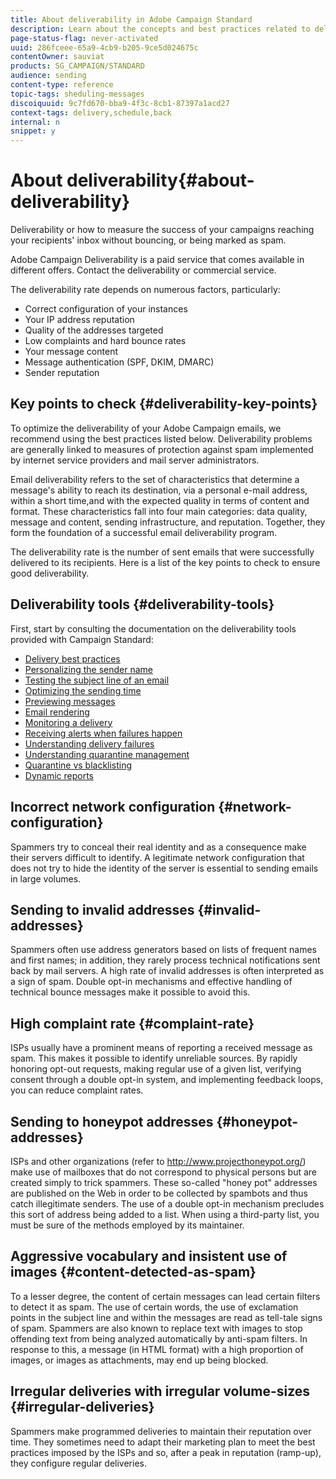 ```yaml
---
title: About deliverability in Adobe Campaign Standard
description: Learn about the concepts and best practices related to deliverability as well as the tools offered by Adobe Campaign Standard to optimize sending your deliveries.
page-status-flag: never-activated
uuid: 286fceee-65a9-4cb9-b205-9ce5d024675c
contentOwner: sauviat
products: SG_CAMPAIGN/STANDARD
audience: sending
content-type: reference
topic-tags: sheduling-messages
discoiquuid: 9c7fd670-bba9-4f3c-8cb1-87397a1acd27
context-tags: delivery,schedule,back
internal: n
snippet: y
---
```


# About deliverability{#about-deliverability}

Deliverability or how to measure the success of your campaigns reaching your recipients' inbox without bouncing, or being marked as spam.

Adobe Campaign Deliverability is a paid service that comes available in different offers. Contact the deliverability or commercial service.

The deliverability rate depends on numerous factors, particularly:

* Correct configuration of your instances
* Your IP address reputation
* Quality of the addresses targeted
* Low complaints and hard bounce rates
* Your message content
* Message authentication (SPF, DKIM, DMARC)
* Sender reputation

## Key points to check {#deliverability-key-points}

To optimize the deliverability of your Adobe Campaign emails, we recommend using the best practices listed below. Deliverability problems are generally linked to measures of protection against spam implemented by internet service providers and mail server administrators.

Email deliverability refers to the set of characteristics that determine a message's ability to reach its destination, via a personal e-mail address, within a short time,and with the expected quality in terms of content and format. These characteristics fall into four main categories: data quality, message and content, sending infrastructure, and reputation. Together, they form the foundation of a successful email deliverability program.

The deliverability rate is the number of sent emails that were successfully delivered to its recipients.
Here is a list of the key points to check to ensure good deliverability.

## Deliverability tools {#deliverability-tools}

First, start by consulting the documentation on the deliverability tools provided with Campaign Standard:
* [Delivery best practices](https://helpx.adobe.com/campaign/kb/delivery-best-practices.html)
* [Personalizing the sender name](../../designing/using/personalization.md#personalizing-the-sender)
* [Testing the subject line of an email](../../sending/using/testing-subject-line-email.md)
* [Optimizing the sending time](../../sending/using/optimizing-the-sending-time.md)
* [Previewing messages](../../sending/using/previewing-messages.md)
* [Email rendering](../../sending/using/email-rendering.md)
* [Monitoring a delivery](../../sending/using/monitoring-a-delivery.md)
* [Receiving alerts when failures happen](../../sending/using/receiving-alerts-when-failures-happen.md)
* [Understanding delivery failures](../../sending/using/understanding-delivery-failures.md)
* [Understanding quarantine management](../../sending/using/understanding-quarantine-management.md)
* [Quarantine vs blacklisting](../../sending/using/understanding-quarantine-management.md#quarantine-vs-blacklisting)
* [Dynamic reports](../../reporting/using/about-dynamic-reports.md)

## Incorrect network configuration {#network-configuration}

Spammers try to conceal their real identity and as a consequence make their servers difficult to identify. A legitimate network configuration that does not try to hide the identity of the server is essential to sending emails in large volumes.

## Sending to invalid addresses {#invalid-addresses}

Spammers often use address generators based on lists of frequent names and first names; in addition, they rarely process technical notifications sent back by mail servers. A high rate of invalid addresses is often interpreted as a sign of spam. Double opt-in mechanisms and effective handling of technical bounce messages make it possible to avoid this.

## High complaint rate {#complaint-rate}

ISPs usually have a prominent means of reporting a received message as spam. This makes it possible to identify unreliable sources. By rapidly honoring opt-out requests, making regular use of a given list, verifying consent through a double opt-in system, and implementing feedback loops, you can reduce complaint rates.

## Sending to honeypot addresses {#honeypot-addresses}

ISPs and other organizations (refer to http://www.projecthoneypot.org/) make use of mailboxes that do not correspond to physical persons but are created simply to trick spammers. These so-called "honey pot" addresses are published on the Web in order to be collected by spambots and thus catch illegitimate senders. The use of a double opt-in mechanism precludes this sort of address being added to a list. When using a third-party list, you must be sure of the methods employed by its maintainer.

## Aggressive vocabulary and insistent use of images {#content-detected-as-spam}

To a lesser degree, the content of certain messages can lead certain filters to detect it as spam. The use of certain words, the use of exclamation points in the subject line and within the messages are read as tell-tale signs of spam. Spammers are also known to replace text with images to stop offending text from being analyzed automatically by anti-spam filters. In response to this, a message (in HTML format) with a high proportion of images, or images as attachments, may end up being blocked.

## Irregular deliveries with irregular volume-sizes {#irregular-deliveries}

Spammers make programmed deliveries to maintain their reputation over time. They sometimes need to adapt their marketing plan to meet the best practices imposed by the ISPs and so, after a peak in reputation (ramp-up), they configure regular deliveries.
